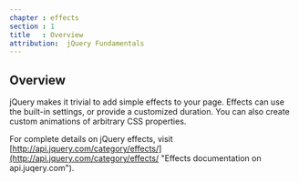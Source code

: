 ```yaml
---
chapter : effects
section : 1
title   : Overview
attribution:  jQuery Fundamentals
---
```

## Overview

jQuery makes it trivial to add simple effects to your page.  Effects can use
the built-in settings, or provide a customized duration.  You can also create
custom animations of arbitrary CSS properties.

For complete details on jQuery effects, visit
[http://api.jquery.com/category/effects/](http://api.jquery.com/category/effects/
"Effects documentation on api.juqery.com").
